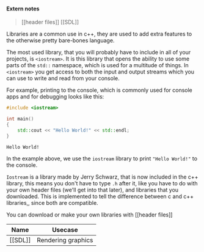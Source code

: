 #### Extern notes

> [[header files]]
> [[SDL]]

Libraries are a common use in c++, they are used to add extra features to the otherwise pretty bare-bones language. 

The most used library, that you will probably have to include in all of your projects, is `<iostream>`. It is this library that opens the ability to use some parts of the `std::` namespace, which is used for a multitude of things. In `<iostream>` you get access to both the input and output streams which you can use to write and read from your console.

For example, printing to the console, which is commonly used for console apps and for debugging looks like this:

```cpp
#include <iostream>

int main()
{
	std::cout << "Hello World!" << std::endl;
}
```

```output
Hello World!
```

In the example above, we use the `iostream` library to print `"Hello World!"` to the console.

`Iostream` is a library made by Jerry Schwarz, that is now included in the c++ library, this means you don't have to type `.h` after it, like you have to do with your own header files (we'll get into that later), and libraries that you downloaded. This is implemented to tell the difference between c and c++ libraries,, since both are compatible.

You can download or make your own libraries with [[header files]]

| Name    | Usecase            |
| ------- | ------------------ |
| [[SDL]] | Rendering graphics |
